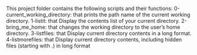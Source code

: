 This project folder contains the following scripts and their functions:
    0-current_working_directory: that prints the path name of the current working directory.
    1-listit: that Display the contents list of your current directory.
    2-bring_me_home: that changes the working directory to the user’s home directory.
    3-listfiles: that Display current directory contents in a long format.
    4-listmorefiles: that Display current directory contents, including hidden files (starting with .) in long format
